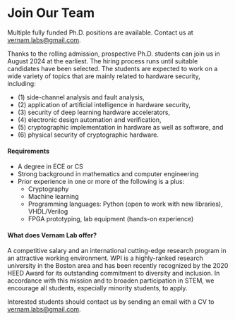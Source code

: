 # Join Our Team

Multiple fully funded Ph.D. positions are available.
Contact us at [vernam.labs@gmail.com](mailto:vernam.labs@gmail.com).

Thanks to the rolling admission, prospective Ph.D. students can join us in August 2024 at the earliest. The hiring process runs until suitable candidates have been selected. The students are expected to work on a wide variety of topics that are mainly related to hardware security, including: 
- (1) side-channel analysis and fault analysis, 
- (2) application of artificial intelligence in hardware security, 
- (3) security of deep learning hardware accelerators, 
- (4) electronic design automation and verification, 
- (5) cryptographic implementation in hardware as well as software, and 
- (6) physical security of cryptographic hardware.

#### Requirements

- A degree in ECE or CS
- Strong background in mathematics and computer engineering
- Prior experience in one or more of the following is a plus:
    - Cryptography
    - Machine learning
    - Programming languages: Python (open to work with new libraries), VHDL/Verilog
    - FPGA prototyping, lab equipment (hands-on experience)

#### What does Vernam Lab offer? 

A competitive salary and an international cutting-edge research program in an attractive working environment. WPI is a highly-ranked research university in the Boston area and has been recently recognized by the 2020 HEED Award for its outstanding commitment to diversity and inclusion. In accordance with this mission and to broaden participation in STEM, we encourage all students, especially minority students, to apply.


Interested students should contact us by sending an email with a CV to [vernam.labs@gmail.com](mailto:vernam.labs@gmail.com). 